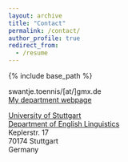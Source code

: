 ```yaml
---
layout: archive
title: "Contact"
permalink: /contact/
author_profile: true
redirect_from:
  - /resume
---
```


{% include base_path %}




swantje.toennis/[at/]gmx.de  
[My department webpage](https://www.ling.uni-stuttgart.de/institut/team/Toennis/)  

[University of Stuttgart](https://www.uni-stuttgart.de/en/)  
[Department of English Linguistics](https://www.ling.uni-stuttgart.de/en/institute/ifla/)   
Keplerstr. 17  
70174 Stuttgart  
Germany  

